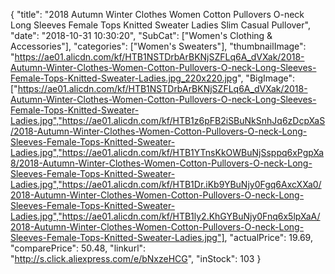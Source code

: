 {
	"title": "2018 Autumn Winter Clothes Women Cotton Pullovers O-neck Long Sleeves Female Tops Knitted Sweater Ladies Slim Casual Pullover",
	"date": "2018-10-31 10:30:20",
	"SubCat": ["Women's Clothing & Accessories"],
	"categories": ["Women's Sweaters"],
	"thumbnailImage": "https://ae01.alicdn.com/kf/HTB1NSTDrbArBKNjSZFLq6A_dVXak/2018-Autumn-Winter-Clothes-Women-Cotton-Pullovers-O-neck-Long-Sleeves-Female-Tops-Knitted-Sweater-Ladies.jpg_220x220.jpg",
	"BigImage": ["https://ae01.alicdn.com/kf/HTB1NSTDrbArBKNjSZFLq6A_dVXak/2018-Autumn-Winter-Clothes-Women-Cotton-Pullovers-O-neck-Long-Sleeves-Female-Tops-Knitted-Sweater-Ladies.jpg","https://ae01.alicdn.com/kf/HTB1z6pFB2iSBuNkSnhJq6zDcpXaS/2018-Autumn-Winter-Clothes-Women-Cotton-Pullovers-O-neck-Long-Sleeves-Female-Tops-Knitted-Sweater-Ladies.jpg","https://ae01.alicdn.com/kf/HTB1YTnsKkOWBuNjSsppq6xPgpXa8/2018-Autumn-Winter-Clothes-Women-Cotton-Pullovers-O-neck-Long-Sleeves-Female-Tops-Knitted-Sweater-Ladies.jpg","https://ae01.alicdn.com/kf/HTB1Dr.iKb9YBuNjy0Fgq6AxcXXa0/2018-Autumn-Winter-Clothes-Women-Cotton-Pullovers-O-neck-Long-Sleeves-Female-Tops-Knitted-Sweater-Ladies.jpg","https://ae01.alicdn.com/kf/HTB1ly2.KhGYBuNjy0Fnq6x5lpXaA/2018-Autumn-Winter-Clothes-Women-Cotton-Pullovers-O-neck-Long-Sleeves-Female-Tops-Knitted-Sweater-Ladies.jpg"],
	"actualPrice": 19.69,
	"comparePrice": 50.48,
	"linkurl": "http://s.click.aliexpress.com/e/bNxzeHCG",
	"inStock": 103
}
